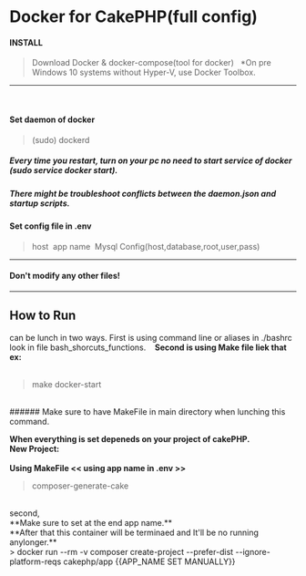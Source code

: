 # Docker for CakePHP(full config)

#### INSTALL
>Download Docker & docker-compose(tool for docker)
&nbsp;
>*On pre Windows 10 systems without Hyper-V, use Docker Toolbox.
***
&nbsp;
#### Set daemon of docker
>(sudo) dockerd&nbsp;
##### Every time you restart, turn on your pc no need to start service of docker (sudo service docker start).&nbsp;
##### There might be troubleshoot conflicts between the daemon.json and startup scripts.&nbsp;

#### Set config file in .env
> host&nbsp;
> app name&nbsp;
> Mysql Config(host,database,root,user,pass)&nbsp;
***
#### Don't modify any other files!
***

## How to Run
can be lunch in two ways.
First is using command line or aliases in ./bashrc look in file bash_shorcuts_functions.&nbsp;
&nbsp;
**Second is using Make file liek that ex:** <br />
<br />
>make docker-start 
<br />
###### Make sure to have MakeFile in main directory when lunching this command.

**When everything is set depeneds on your project of cakePHP.**
<br />
**New Project:** <br /><br />
**Using MakeFile << using app name in .env >>** <br />
>composer-generate-cake <br />
<br />
second, <br />
**Make sure to set at the end app name.** <br />
**After that this container will be terminaed and It'll be no running anylonger.** <br />
> docker run --rm -v composer create-project --prefer-dist --ignore-platform-reqs cakephp/app {{APP_NAME SET MANUALLY}} <br />


